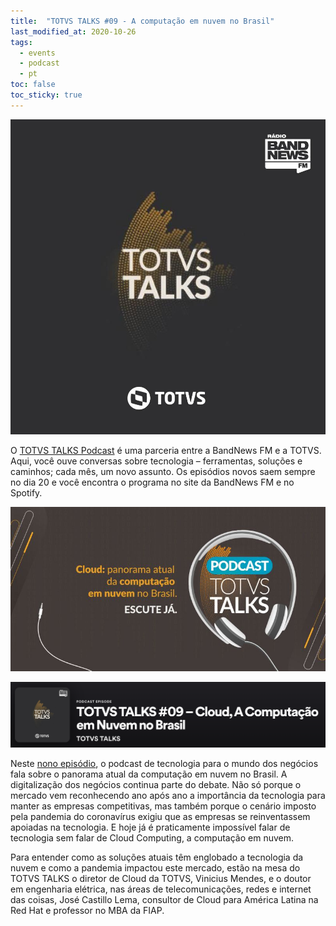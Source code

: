 ```yaml
---
title:  "TOTVS TALKS #09 - A computação em nuvem no Brasil"
last_modified_at: 2020-10-26
tags:
  - events
  - podcast
  - pt
toc: false
toc_sticky: true
---
```


[![](/assets/images/posts/2020-10-26-totvs-talks/0.jpeg)](https://bandnewsfm.band.uol.com.br/totvs-talks/)

O [TOTVS TALKS Podcast](https://bandnewsfm.band.uol.com.br/totvs-talks/) é uma parceria entre a BandNews FM e a TOTVS. Aqui, você ouve conversas sobre tecnologia – ferramentas, soluções e caminhos; cada mês, um novo assunto. Os episódios novos saem sempre no dia 20 e você encontra o programa no site da BandNews FM e no Spotify.



[![](/assets/images/posts/2020-10-26-totvs-talks/1.jpeg)](https://open.spotify.com/episode/3tjjbSBQOjnOj7JNwWiNK6?si=YMFflZtASiOwbFLZQPMx2w)

[![](/assets/images/posts/2020-10-26-totvs-talks/2.png)](https://open.spotify.com/episode/3tjjbSBQOjnOj7JNwWiNK6?si=YMFflZtASiOwbFLZQPMx2w)

Neste [nono episódio](https://open.spotify.com/episode/3tjjbSBQOjnOj7JNwWiNK6?si=YMFflZtASiOwbFLZQPMx2w), o podcast de tecnologia para o mundo dos negócios fala sobre o panorama atual da computação em nuvem no Brasil. A digitalização dos negócios continua parte do debate. Não só porque o mercado vem reconhecendo ano após ano a importância da tecnologia para manter as empresas competitivas, mas também porque o cenário imposto pela pandemia do coronavírus exigiu que as empresas se reinventassem apoiadas na tecnologia. E hoje já é praticamente impossível falar de tecnologia sem falar de Cloud Computing, a computação em nuvem.

Para entender como as soluções atuais têm englobado a tecnologia da nuvem e como a pandemia impactou este mercado, estão na mesa do TOTVS TALKS o diretor de Cloud da TOTVS, Vinicius Mendes, e o doutor em engenharia elétrica, nas áreas de telecomunicações, redes e internet das coisas, José Castillo Lema, consultor de Cloud para América Latina na Red Hat e professor no MBA da FIAP.

